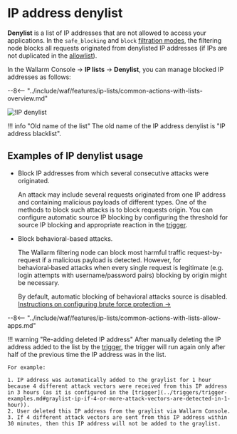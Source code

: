 # IP address denylist

**Denylist** is a list of IP addresses that are not allowed to access your applications. In the `safe_blocking` and `block` [filtration modes](../../admin-en/configure-wallarm-mode.md), the filtering node blocks all requests originated from denylisted IP addresses (if IPs are not duplicated in the [allowlist](allowlist.md)).

In the Wallarm Console → **IP lists** → **Denylist**, you can manage blocked IP addresses as follows:

--8<-- "../include/waf/features/ip-lists/common-actions-with-lists-overview.md"

![!IP denylist](../../images/user-guides/ip-lists/denylist-apps.png)

!!! info "Old name of the list"
    The old name of the IP address denylist is "IP address blacklist".

## Examples of IP denylist usage

* Block IP addresses from which several consecutive attacks were originated.

    An attack may include several requests originated from one IP address and containing malicious payloads of different types. One of the methods to block such attacks is to block requests origin. You can configure automatic source IP blocking by configuring the threshold for source IP blocking and appropriate reaction in the [trigger](../triggers/trigger-examples.md#denylist-ip-if-4-or-more-attack-vectors-are-detected-in-1-hour).
* Block behavioral-based attacks.

    The Wallarm filtering node can block most harmful traffic request-by-request if a malicious payload is detected. However, for behavioral‑based attacks when every single request is legitimate (e.g. login attempts with username/password pairs) blocking by origin might be necessary.

    By default, automatic blocking of behavioral attacks source is disabled. [Instructions on configuring brute force protection →](../../admin-en/configuration-guides/protecting-against-bruteforce.md#configuration-steps)

--8<-- "../include/waf/features/ip-lists/common-actions-with-lists-allow-apps.md"

!!! warning "Re-adding deleted IP address"
    After manually deleting the IP address added to the list by the [trigger](../triggers/triggers.md), the trigger will run again only after half of the previous time the IP address was in the list.
    
    For example:

    1. IP address was automatically added to the graylist for 1 hour because 4 different attack vectors were received from this IP address in 3 hours (as it is configured in the [trigger](../triggers/trigger-examples.md#graylist-ip-if-4-or-more-attack-vectors-are-detected-in-1-hour)).
    2. User deleted this IP address from the graylist via Wallarm Console.
    3. If 4 different attack vectors are sent from this IP address within 30 minutes, then this IP address will not be added to the graylist.
